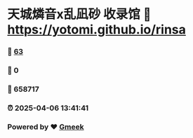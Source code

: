 # 天城燐音x乱凪砂 收录馆 :link: https://yotomi.github.io/rinsa 
### :page_facing_up: [63](https://yotomi.github.io/rinsa/tag.html) 
### :speech_balloon: 0 
### :hibiscus: 658717 
### :alarm_clock: 2025-04-06 13:41:41 
### Powered by :heart: [Gmeek](https://github.com/Meekdai/Gmeek)
